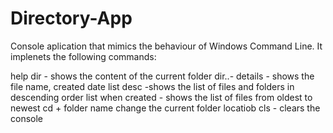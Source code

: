 # Directory-App

Console aplication that mimics the behaviour of Windows Command Line. It implenets the following commands:

help 
dir - shows the content of the current folder
dir..- 
details - shows the file name, created date
list desc -shows the list of files and folders in descending order
list when created - shows the list of files from oldest to newest
cd + folder name change the current folder locatiob
cls - clears the console
